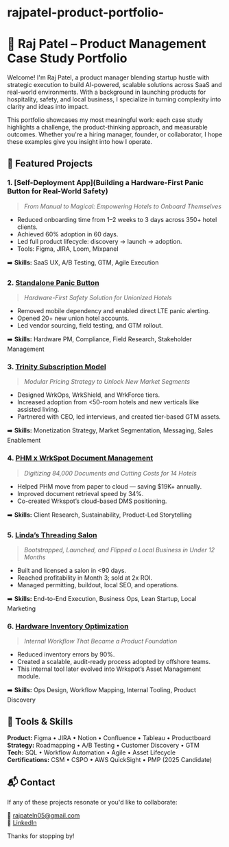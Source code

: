 # rajpatel-product-portfolio-

# 🧠 Raj Patel – Product Management Case Study Portfolio

Welcome! I'm Raj Patel, a product manager blending startup hustle with strategic execution to build AI-powered, scalable solutions across SaaS and real-world environments. With a background in launching products for hospitality, safety, and local business, I specialize in turning complexity into clarity and ideas into impact.

This portfolio showcases my most meaningful work: each case study highlights a challenge, the product-thinking approach, and measurable outcomes. Whether you're a hiring manager, founder, or collaborator, I hope these examples give you insight into how I operate.

## 🚀 Featured Projects

### 1. [Self-Deployment App](Building a Hardware-First Panic Button for Real-World Safety)
> *From Manual to Magical: Empowering Hotels to Onboard Themselves*

- Reduced onboarding time from 1–2 weeks to 3 days across 350+ hotel clients.
- Achieved 60% adoption in 60 days.
- Led full product lifecycle: discovery → launch → adoption.
- Tools: Figma, JIRA, Loom, Mixpanel

➡️ **Skills:** SaaS UX, A/B Testing, GTM, Agile Execution

### 2. [Standalone Panic Button](./wrkspot_panic_button_case_study.md)
> *Hardware-First Safety Solution for Unionized Hotels*

- Removed mobile dependency and enabled direct LTE panic alerting.
- Opened 20+ new union hotel accounts.
- Led vendor sourcing, field testing, and GTM rollout.

➡️ **Skills:** Hardware PM, Compliance, Field Research, Stakeholder Management

### 3. [Trinity Subscription Model](./wrkspot_trinity_pricing_case_study.md)
> *Modular Pricing Strategy to Unlock New Market Segments*

- Designed WrkOps, WrkShield, and WrkForce tiers.
- Increased adoption from <50-room hotels and new verticals like assisted living.
- Partnered with CEO, led interviews, and created tier-based GTM assets.

➡️ **Skills:** Monetization Strategy, Market Segmentation, Messaging, Sales Enablement

### 4. [PHM x WrkSpot Document Management](./phm_wrkspot_case_study.md)
> *Digitizing 84,000 Documents and Cutting Costs for 14 Hotels*

- Helped PHM move from paper to cloud — saving $19K+ annually.
- Improved document retrieval speed by 34%.
- Co-created Wrkspot’s cloud-based DMS positioning.

➡️ **Skills:** Client Research, Sustainability, Product-Led Storytelling

### 5. [Linda’s Threading Salon](./lindas_threading_salon_case_study.md)
> *Bootstrapped, Launched, and Flipped a Local Business in Under 12 Months*

- Built and licensed a salon in <90 days.
- Reached profitability in Month 3; sold at 2x ROI.
- Managed permitting, buildout, local SEO, and operations.

➡️ **Skills:** End-to-End Execution, Business Ops, Lean Startup, Local Marketing

### 6. [Hardware Inventory Optimization](./hardware_inventory_case_study.md)
> *Internal Workflow That Became a Product Foundation*

- Reduced inventory errors by 90%.
- Created a scalable, audit-ready process adopted by offshore teams.
- This internal tool later evolved into Wrkspot’s Asset Management module.

➡️ **Skills:** Ops Design, Workflow Mapping, Internal Tooling, Product Discovery

## 🧰 Tools & Skills

**Product:** Figma • JIRA • Notion • Confluence • Tableau • Productboard  
**Strategy:** Roadmapping • A/B Testing • Customer Discovery • GTM  
**Tech:** SQL • Workflow Automation • Agile • Asset Lifecycle  
**Certifications:** CSM • CSPO • AWS QuickSight • PMP (2025 Candidate)  

## 📬 Contact

If any of these projects resonate or you'd like to collaborate:

📧 rajpateln05@gmail.com  
🔗 [LinkedIn](https://linkedin.com/in/rpatel77)

Thanks for stopping by!
